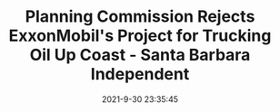 ---
"title": "Planning Commission Rejects ExxonMobil's Project for Trucking Oil Up Coast - Santa Barbara Independent"
"date": "2021-9-30 23:35:45"
"feed_name": "GOOGLENEWSDRILLING"
"feed_website": "https://news.google.com/search?q=drilling%2Bincident&hl=en-US&gl=US&ceid=US:en"
"feed_rss": "https://news.google.com/rss/search?q=drilling%2Bincident&hl=en-US&gl=US&ceid=US:en"
"link": "https://www.independent.com/2021/09/30/planning-commission-rejects-exxonmobils-project-for-trucking-oil-up-coast/"
"source": "{'href': 'https://www.independent.com', 'title': 'Santa Barbara Independent'}"
"file": "_posts/2021-1-1-ac537598e639229de808fc022d088b9da0b83449.md"
"accident": "0"
"drilling": "0"
"dead": "0"
"injured": "0"
"arrested": "0"
"where": "unknown site"
"causes": "unknown"
"place": "unknown place"
---
